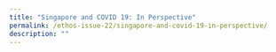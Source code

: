 ```yaml
---
title: "Singapore and COVID 19: In Perspective"
permalink: /ethos-issue-22/singapore-and-covid-19-in-perspective/
description: ""
---
```

